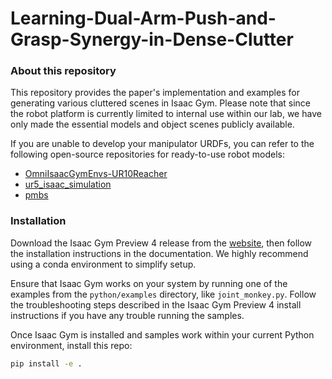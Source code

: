 # Learning-Dual-Arm-Push-and-Grasp-Synergy-in-Dense-Clutter
### About this repository

This repository provides the paper's implementation and examples for generating various cluttered scenes in Isaac Gym.
Please note that since the robot platform is currently limited to internal use within our lab, we have only made the essential models and object scenes publicly available.

If you are unable to develop your manipulator URDFs, you can refer to the following open-source repositories for ready-to-use robot models:

- [OmniIsaacGymEnvs-UR10Reacher](https://github.com/j3soon/OmniIsaacGymEnvs-UR10Reacher)  
- [ur5_isaac_simulation](https://github.com/caiobarrosv/ur5_isaac_simulation)  
- [pmbs](https://github.com/arc-l/pmbs)

### Installation

Download the Isaac Gym Preview 4 release from the [website](https://developer.nvidia.com/isaac-gym), then
follow the installation instructions in the documentation. We highly recommend using a conda environment 
to simplify setup.

Ensure that Isaac Gym works on your system by running one of the examples from the `python/examples` 
directory, like `joint_monkey.py`. Follow the troubleshooting steps described in the Isaac Gym Preview 4
install instructions if you have any trouble running the samples.

Once Isaac Gym is installed and samples work within your current Python environment, install this repo:

```bash
pip install -e .
```
